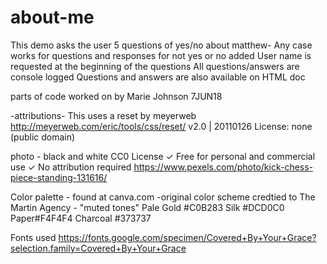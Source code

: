 # about-me
This demo asks the user 5 questions of yes/no about matthew- 
  Any case works for questions and responses for not yes or no added 
  User name is requested at the beginning of the questions
  All questions/answers are console logged
  Questions and answers are also available on HTML doc  


  parts of code worked on by Marie Johnson 7JUN18    



-attributions-
This uses a reset by meyerweb
http://meyerweb.com/eric/tools/css/reset/ 
   v2.0 | 20110126
   License: none (public domain)

   photo - black and white 
   CC0 License
✓ Free for personal and commercial use
✓ No attribution required
https://www.pexels.com/photo/kick-chess-piece-standing-131616/

Color palette - found at canva.com -original color scheme credtied to The Martin Agency - "muted tones"
Pale Gold #C0B283
Silk #DCD0C0
Paper#F4F4F4
Charcoal #373737

Fonts used 
https://fonts.google.com/specimen/Covered+By+Your+Grace?selection.family=Covered+By+Your+Grace